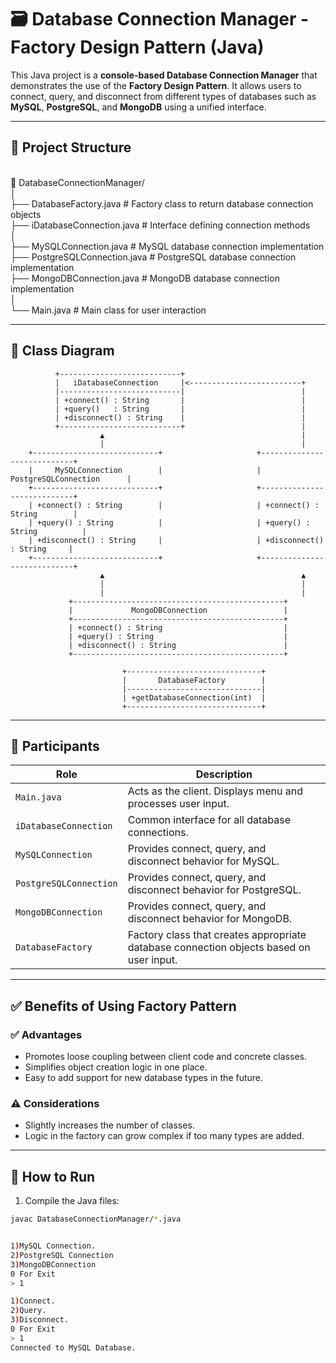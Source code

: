 # 🗃️ Database Connection Manager - Factory Design Pattern (Java)

This Java project is a **console-based Database Connection Manager** that demonstrates the use of the **Factory Design Pattern**. It allows users to connect, query, and disconnect from different types of databases such as **MySQL**, **PostgreSQL**, and **MongoDB** using a unified interface.

---

## 📁 Project Structure

<br>📁 DatabaseConnectionManager/
<br>│
<br>├── DatabaseFactory.java            # Factory class to return database connection objects
<br>├── iDatabaseConnection.java        # Interface defining connection methods
<br>│
<br>├── MySQLConnection.java            # MySQL database connection implementation
<br>├── PostgreSQLConnection.java       # PostgreSQL database connection implementation
<br>├── MongoDBConnection.java          # MongoDB database connection implementation
<br>│
<br>└── Main.java                       # Main class for user interaction


---

## 🧱 Class Diagram

              +---------------------------+
              |   iDatabaseConnection     |<-------------------------+
              |---------------------------|                          |
              | +connect() : String       |                          |
              | +query()   : String       |                          |
              | +disconnect() : String    |                          |
              +---------------------------+                          |
                        ▲                                            |
                        |                                            |
        +----------------------------+                     +----------------------------+
        |     MySQLConnection        |                     |   PostgreSQLConnection      |
        +----------------------------+                     +----------------------------+
        | +connect() : String        |                     | +connect() : String        |
        | +query() : String          |                     | +query() : String          |
        | +disconnect() : String     |                     | +disconnect() : String     |
        +----------------------------+                     +----------------------------+
                        ▲                                            ▲
                        |                                            |
                        |                                            |
                 +-----------------------------------------------+
                 |             MongoDBConnection                 |
                 +-----------------------------------------------+
                 | +connect() : String                           |
                 | +query() : String                             |
                 | +disconnect() : String                        |
                 +-----------------------------------------------+

                             +------------------------------+
                             |       DatabaseFactory        |
                             |------------------------------|
                             | +getDatabaseConnection(int)  |
                             +------------------------------+



---

## 👥 Participants

| Role                    | Description |
|-------------------------|-------------|
| `Main.java`             | Acts as the client. Displays menu and processes user input. |
| `iDatabaseConnection`   | Common interface for all database connections. |
| `MySQLConnection`       | Provides connect, query, and disconnect behavior for MySQL. |
| `PostgreSQLConnection`  | Provides connect, query, and disconnect behavior for PostgreSQL. |
| `MongoDBConnection`     | Provides connect, query, and disconnect behavior for MongoDB. |
| `DatabaseFactory`       | Factory class that creates appropriate database connection objects based on user input. |

---

## ✅ Benefits of Using Factory Pattern

### ✅ Advantages
- Promotes loose coupling between client code and concrete classes.
- Simplifies object creation logic in one place.
- Easy to add support for new database types in the future.

### ⚠️ Considerations
- Slightly increases the number of classes.
- Logic in the factory can grow complex if too many types are added.

---

## 🧪 How to Run

1. Compile the Java files:

```bash
javac DatabaseConnectionManager/*.java


1)MySQL Connection.
2)PostgreSQL Connection
3)MongoDBConnection
0 For Exit
> 1

1)Connect.
2)Query.
3)Disconnect.
0 For Exit
> 1
Connected to MySQL Database.
